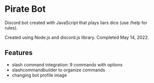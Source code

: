 # Pirate Bot

Discord bot created with JavaScript that plays liars dice (use /help for rules). 

Created using Node.js and discord.js library. Completed May 14, 2022.

## Features
- slash command integration: 9 commands with options
- slashcommandbuilder to organize commands
- changing bot profile image
